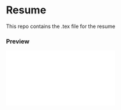 # Resume
This repo contains the .tex file for the resume

### Preview
![Resume Screenshot](/resume.pdf)